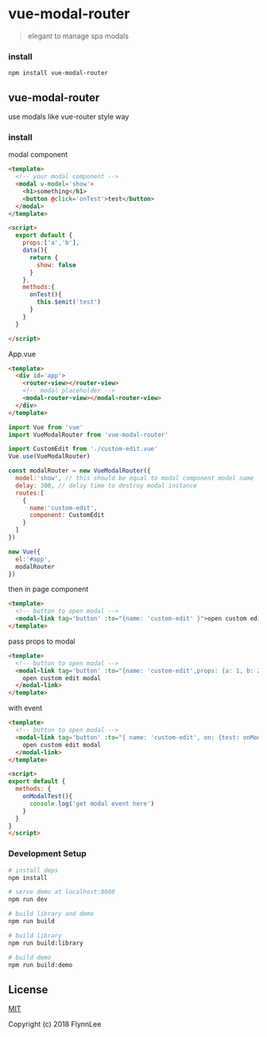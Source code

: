 # vue-modal-router

> elegant to manage spa modals

### install
```
npm install vue-modal-router
```

## vue-modal-router

use modals like vue-router style way

### install
modal component
```html
<template>
  <!-- your modal component -->
  <modal v-model='show'>
    <h1>something</h1>
    <button @click='onTest'>test</button>
  </modal>
</template>

<script>
  export default {
    props:['a','b'],
    data(){
      return { 
        show: false
      }
    },
    methods:{
      onTest(){
        this.$emit('test')
      }
    }
  }

</script>
```

App.vue

```html
<template>
  <div id='app'>
    <router-view></router-view>
    <!-- modal placeholder -->
    <modal-router-view></modal-router-view>
  </div>
</template>

```


```js
import Vue from 'vue'
import VueModalRouter from 'vue-modal-router'

import CustomEdit from './custom-edit.vue'
Vue.use(VueModalRouter)

const modalRouter = new VueModalRouter({
  model:'show', // this should be equal to modal component model name
  delay: 300, // delay time to destroy modal instance
  routes:[
    {
      name:'custom-edit',
      component: CustomEdit
    }
  ]
})

new Vue({
  el:'#app',
  modalRouter
})
```

then in page component
```html
<template>
  <!-- button to open modal -->
  <modal-link tag='button' :to="{name: 'custom-edit' }">open custom edit modal</modal-link>
</template>
```

pass props to modal
```html
<template>
  <!-- button to open modal -->
  <modal-link tag='button' :to="{name: 'custom-edit',props: {a: 1, b: 2} }">
    open custom edit modal
  </modal-link>
</template>
```

with event
```html
<template>
  <!-- button to open modal -->
  <modal-link tag='button' :to="{ name: 'custom-edit', on: {test: onModalTest } }">
    open custom edit modal
  </modal-link>
</template>

<script>
export default {
  methods: {
    onModalTest(){
      console.log('get modal event here')
    }
  }
}
</script>
```

### Development Setup

``` bash
# install deps
npm install

# serve demo at localhost:8080
npm run dev

# build library and demo
npm run build

# build library
npm run build:library

# build demo
npm run build:demo
```

## License

[MIT](http://opensource.org/licenses/MIT)

Copyright (c) 2018 FlynnLee
